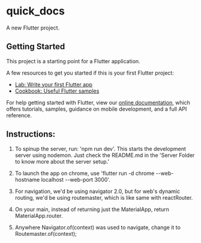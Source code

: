 # quick_docs

A new Flutter project.

## Getting Started

This project is a starting point for a Flutter application.

A few resources to get you started if this is your first Flutter project:

- [Lab: Write your first Flutter app](https://flutter.dev/docs/get-started/codelab)
- [Cookbook: Useful Flutter samples](https://flutter.dev/docs/cookbook)

For help getting started with Flutter, view our
[online documentation](https://flutter.dev/docs), which offers tutorials,
samples, guidance on mobile development, and a full API reference.



## Instructions:

1. To spinup the server, run: 'npm run dev'. This starts the development server using nodemon. Just check the README.md  in the 'Server Folder to know more about the server setup.'

2. To launch the app on chrome, use 'flutter run -d chrome --web-hostname localhost --web-port 3000'.

3. For navigation, we'd be using navigator 2.0, but for web's dynamic routing, we'd be using routemaster, which is like same with reactRouter.

4. On your main, instead of returning just the MaterialApp, return MaterialApp.router.

5. Anywhere Navigator.of(context) was used to navigate, change it to Routemaster.of(context);

